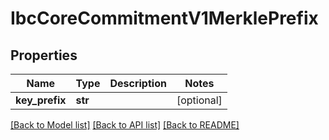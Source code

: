 # IbcCoreCommitmentV1MerklePrefix

## Properties
Name | Type | Description | Notes
------------ | ------------- | ------------- | -------------
**key_prefix** | **str** |  | [optional] 

[[Back to Model list]](../README.md#documentation-for-models) [[Back to API list]](../README.md#documentation-for-api-endpoints) [[Back to README]](../README.md)

